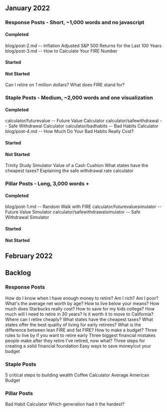 ## January 2022
### Response Posts - Short, ~1,000 words and no javascript
#### Completed
blog/post-2.md -- Inflation Adjusted S&P 500 Returns for the Last 100 Years
blog/post-3.md -- How to Calculate Your FIRE Number

#### Started

#### Not Started
Can I retire on 1 million dollars?
What does FIRE stand for?

### Staple Posts - Medium, ~2,000 words and one visualization
#### Completed
calculator/futurevalue -- Future Value Calculator
calculator/safewithdrawal -- Safe Withdrawal Calculator
calculator/badhabits -- Bad Habits Calculator
blog/post-4.md -- How Much Do Your Bad Habits Really Cost?


#### Started

#### Not Started
Trinity Study Simulator
Value of a Cash Cushion
What states have the cheapest taxes?
Explaining the safe withdrawal rate calculator


### Pillar Posts - Long, 3,000 words +
#### Completed
blog/post-1.md -- Random Walk with FIRE
calculator/futurevaluesimulator -- Future Value Simulator
calculator/safewithdrawalsimulator -- Safe Withdrawal Simulator

#### Started




#### Not Started


## February 2022



## Backlog
### Response Posts
How do I know when I have enough money to retire?
Am I rich?
Am I poor?
What's the average net worth by age?
How to live below your means?
How much does Starbucks really cost?
How to save for my kids college?
How much will I need to retire in 30 years?
Is it worth it to move to California?
Where can I retire cheaply?
What states have the cheapest taxes?
What states offer the best quality of living for early retirees?
What is the difference between lean FIRE and fat FIRE?
How to make a budget?
Three rules to live by if you want to retire early
Three biggest financial mistakes people make after they retire
I've retired, now what?
Three steps for creating a solid financial foundation
Easy ways to save money/cut your budget

### Staple Posts
5 critical steps to building wealth
Coffee Calculator
Average American Budget

### Pillar Posts
Bad Habit Calculator
Which generation had it the hardest?
